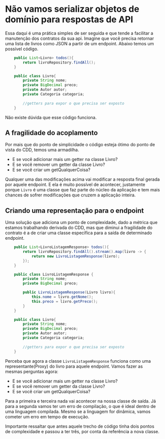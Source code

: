 # Não vamos serializar objetos de domínio para respostas de API

Essa daqui é uma prática simples de ser seguida e que tende a facilitar a manutenção dos contratos da sua api. Imagine que você precisa retornar uma lista de livros como JSON a partir de um endpoint. Abaixo temos um possível código.

```java
    public List<Livro> todos(){
        return livroRepository.findAll();
    }

    public class Livro{
        private String nome;
        private BigDecimal preco;
        private Autor autor;
        private Categoria categoria;
        
        //getters para expor o que precisa ser exposto
    }
```

Não existe dúvida que esse código funciona. 

## A fragilidade do acoplamento

Por mais que do ponto de simplicidade o código esteja ótimo do ponto de vista do CDD, temos uma armadilha. 

* E se você adicionar mais um getter na classe Livro?
* E se você remover um getter da classe Livro?
* E se você criar um getQualquerCoisa?

Qualquer uma das modificações acima vai modificar a resposta final gerada por aquele endpoint. E ela é muito possível de acontecer, justamente porque ```Livro``` é uma classe que faz parte do núcleo da aplicação e tem mais chances de sofrer modificações que cruzem a aplicação inteira. 

## Criando uma representação para o endpoint

Uma solução que adiciona um ponto de complexidade, dado a métrica que estamos trabalhando derivada do CDD, mas que diminui a fragilidade do contrato é a de criar uma classe específica para a saída de determinado endpoint. 

```java
    public List<LivroListagemResponse> todos(){
        return livroRepository.findAll().stream().map(livro -> {
            return new LivroListagemResponse(livro);
        });
    }

    public class LivroListagemResponse {
        private String nome;
        private BigDecimal preco;

        public LivroListagemResponse(Livro livro){
            this.nome = livro.getNome();
            this.preco = livro.getPreco();
        }
    }

    public class Livro{
        private String nome;
        private BigDecimal preco;
        private Autor autor;
        private Categoria categoria;
        
        //getters para expor o que precisa ser exposto
    }
```

Perceba que agora a classe ```LivroListagemResponse``` funciona como uma representante(Proxy) do livro para aquele endpoint. Vamos fazer as mesmas perguntas agora:

* E se você adicionar mais um getter na classe Livro?
* E se você remover um getter da classe Livro?
* E se você criar um getQualquerCoisa?

Para a primeira e terceira nada vai acontecer na nossa classe de saída. Já para a segunda vamos ter um erro de compilação, o que é ideal dentro de uma linguagem compilada. Mesmo se a linguagem for dinâmica, vamos cometer um erro em tempo de execução. 

Importante ressaltar que antes aquele trecho de código tinha dois pontos de complexidade e passou a ter três, por conta da referência a nova classe.
